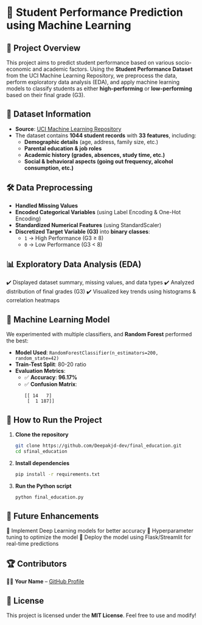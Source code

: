 # 🎯 Student Performance Prediction using Machine Learning

## 📌 Project Overview
This project aims to predict student performance based on various socio-economic and academic factors. Using the **Student Performance Dataset** from the UCI Machine Learning Repository, we preprocess the data, perform exploratory data analysis (EDA), and apply machine learning models to classify students as either **high-performing** or **low-performing** based on their final grade (G3).

## 📂 Dataset Information
- **Source**: [UCI Machine Learning Repository](https://archive.ics.uci.edu/ml/machine-learning-databases/00320/student.zip)
- The dataset contains **1044 student records** with **33 features**, including:
  - **Demographic details** (age, address, family size, etc.)
  - **Parental education & job roles**
  - **Academic history (grades, absences, study time, etc.)**
  - **Social & behavioral aspects (going out frequency, alcohol consumption, etc.)**

## 🛠️ Data Preprocessing
- **Handled Missing Values**
- **Encoded Categorical Variables** (using Label Encoding & One-Hot Encoding)
- **Standardized Numerical Features** (using StandardScaler)
- **Discretized Target Variable (G3)** into **binary classes**:
  - `1` → High Performance (G3 ≥ 8)
  - `0` → Low Performance (G3 < 8)

## 📊 Exploratory Data Analysis (EDA)
✔️ Displayed dataset summary, missing values, and data types
✔️ Analyzed distribution of final grades (G3)
✔️ Visualized key trends using histograms & correlation heatmaps

## 🤖 Machine Learning Model
We experimented with multiple classifiers, and **Random Forest** performed the best:
- **Model Used**: `RandomForestClassifier(n_estimators=200, random_state=42)`
- **Train-Test Split**: 80-20 ratio
- **Evaluation Metrics**:
  - ✅ **Accuracy**: **96.17%**
  - ✅ **Confusion Matrix**:
    ```
    [[ 14   7]
     [  1 187]]
    ```

## 📌 How to Run the Project
1. **Clone the repository**
   ```bash
   git clone https://github.com/Deepakjd-dev/final_education.git
   cd sfinal_education
   ```
2. **Install dependencies**
   ```bash
   pip install -r requirements.txt
   ```
3. **Run the Python script**
   ```bash
   python final_education.py
   ```

## 🚀 Future Enhancements
🔹 Implement Deep Learning models for better accuracy
🔹 Hyperparameter tuning to optimize the model
🔹 Deploy the model using Flask/Streamlit for real-time predictions

## 🏆 Contributors
👨‍💻 **Your Name** – [GitHub Profile](https://github.com/Deepakjd-dev)

## 📜 License
This project is licensed under the **MIT License**. Feel free to use and modify!

